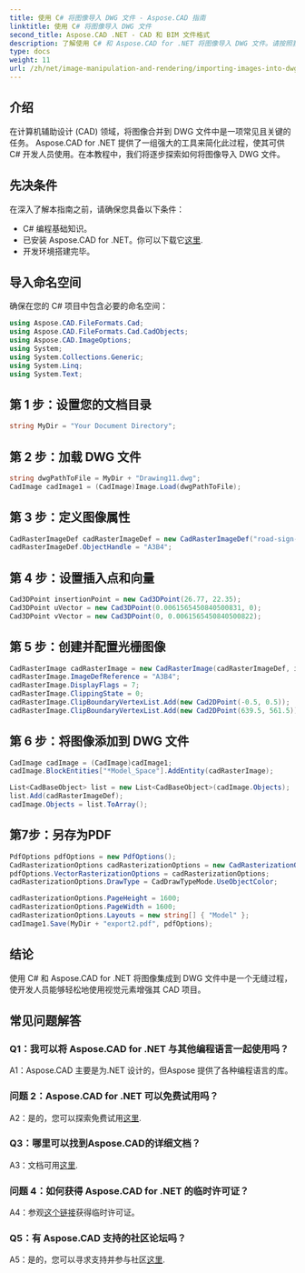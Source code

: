 ```yaml
---
title: 使用 C# 将图像导入 DWG 文件 - Aspose.CAD 指南
linktitle: 使用 C# 将图像导入 DWG 文件
second_title: Aspose.CAD .NET - CAD 和 BIM 文件格式
description: 了解使用 C# 和 Aspose.CAD for .NET 将图像导入 DWG 文件。请按照我们的分步指南进行无缝集成。
type: docs
weight: 11
url: /zh/net/image-manipulation-and-rendering/importing-images-into-dwg/
---
```

## 介绍

在计算机辅助设计 (CAD) 领域，将图像合并到 DWG 文件中是一项常见且关键的任务。 Aspose.CAD for .NET 提供了一组强大的工具来简化此过程，使其可供 C# 开发人员使用。在本教程中，我们将逐步探索如何将图像导入 DWG 文件。

## 先决条件

在深入了解本指南之前，请确保您具备以下条件：

- C# 编程基础知识。
- 已安装 Aspose.CAD for .NET。你可以下载它[这里](https://releases.aspose.com/cad/net/).
- 开发环境搭建完毕。

## 导入命名空间

确保在您的 C# 项目中包含必要的命名空间：

```csharp
using Aspose.CAD.FileFormats.Cad;
using Aspose.CAD.FileFormats.Cad.CadObjects;
using Aspose.CAD.ImageOptions;
using System;
using System.Collections.Generic;
using System.Linq;
using System.Text;
```

## 第 1 步：设置您的文档目录

```csharp
string MyDir = "Your Document Directory";
```

## 第 2 步：加载 DWG 文件

```csharp
string dwgPathToFile = MyDir + "Drawing11.dwg";
CadImage cadImage1 = (CadImage)Image.Load(dwgPathToFile);
```

## 第 3 步：定义图像属性

```csharp
CadRasterImageDef cadRasterImageDef = new CadRasterImageDef("road-sign-custom.png", 640, 562);
cadRasterImageDef.ObjectHandle = "A3B4";
```

## 第 4 步：设置插入点和向量

```csharp
Cad3DPoint insertionPoint = new Cad3DPoint(26.77, 22.35);
Cad3DPoint uVector = new Cad3DPoint(0.0061565450840500831, 0);
Cad3DPoint vVector = new Cad3DPoint(0, 0.0061565450840500822);
```

## 第 5 步：创建并配置光栅图像

```csharp
CadRasterImage cadRasterImage = new CadRasterImage(cadRasterImageDef, insertionPoint, uVector, vVector);
cadRasterImage.ImageDefReference = "A3B4";
cadRasterImage.DisplayFlags = 7;
cadRasterImage.ClippingState = 0;
cadRasterImage.ClipBoundaryVertexList.Add(new Cad2DPoint(-0.5, 0.5));
cadRasterImage.ClipBoundaryVertexList.Add(new Cad2DPoint(639.5, 561.5));
```

## 第 6 步：将图像添加到 DWG 文件

```csharp
CadImage cadImage = (CadImage)cadImage1;
cadImage.BlockEntities["*Model_Space"].AddEntity(cadRasterImage);

List<CadBaseObject> list = new List<CadBaseObject>(cadImage.Objects);
list.Add(cadRasterImageDef);
cadImage.Objects = list.ToArray();
```

## 第7步：另存为PDF

```csharp
PdfOptions pdfOptions = new PdfOptions();
CadRasterizationOptions cadRasterizationOptions = new CadRasterizationOptions();
pdfOptions.VectorRasterizationOptions = cadRasterizationOptions;
cadRasterizationOptions.DrawType = CadDrawTypeMode.UseObjectColor;

cadRasterizationOptions.PageHeight = 1600;
cadRasterizationOptions.PageWidth = 1600;
cadRasterizationOptions.Layouts = new string[] { "Model" };
cadImage1.Save(MyDir + "export2.pdf", pdfOptions);
```

## 结论

使用 C# 和 Aspose.CAD for .NET 将图像集成到 DWG 文件中是一个无缝过程，使开发人员能够轻松地使用视觉元素增强其 CAD 项目。

## 常见问题解答

### Q1：我可以将 Aspose.CAD for .NET 与其他编程语言一起使用吗？

A1：Aspose.CAD 主要是为.NET 设计的，但Aspose 提供了各种编程语言的库。

### 问题 2：Aspose.CAD for .NET 可以免费试用吗？

 A2：是的，您可以探索免费试用[这里](https://releases.aspose.com/).

### Q3：哪里可以找到Aspose.CAD的详细文档？

 A3：文档可用[这里](https://reference.aspose.com/cad/net/).

### 问题 4：如何获得 Aspose.CAD for .NET 的临时许可证？

 A4：参观[这个链接](https://purchase.aspose.com/temporary-license/)获得临时许可证。

### Q5：有 Aspose.CAD 支持的社区论坛吗？

 A5：是的，您可以寻求支持并参与社区[这里](https://forum.aspose.com/c/cad/19).